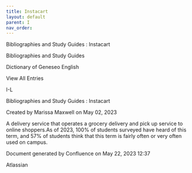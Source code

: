 ```yaml
---
title: Instacart
layout: default
parent: I
nav_order:
---
```


Bibliographies and Study Guides : Instacart

Bibliographies and Study Guides

Dictionary of Geneseo English

View All Entries

I-L

Bibliographies and Study Guides : Instacart

Created by  Marissa Maxwell on May 02, 2023

A delivery service that operates a grocery delivery and pick up service to online shoppers.As of 2023, 100% of students surveyed have heard of this term, and 57% of students think that this term is fairly often or very often used on campus. 

Document generated by Confluence on May 22, 2023 12:37

Atlassian
